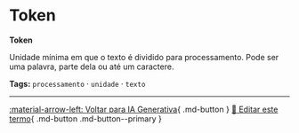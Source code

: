 # Token

**Token**

Unidade mínima em que o texto é dividido para processamento. Pode ser uma palavra, parte dela ou até um caractere.


**Tags:** `processamento` · `unidade` · `texto`

---

[:material-arrow-left: Voltar para IA Generativa](index.md){ .md-button }
[📝 Editar este termo](https://github.com/seu-usuario/glossario-ia/edit/main/glossario.yaml){ .md-button .md-button--primary }
